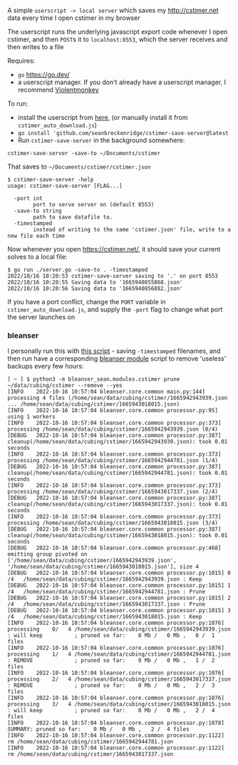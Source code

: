 A simple `userscript -> local server` which saves my <http://cstimer.net> data every time I open cstimer in my browser

The userscript runs the underlying javascript export code whenever I open cstimer, and then `POST`s it to `localhost:8553`, which the server receives and then writes to a file

Requires:

- `go` <https://go.dev/>
- a userscript manager. If you don't already have a userscript manager, I recommend [Violentmonkey](https://violentmonkey.github.io/)

To run:

- install the userscript from [here](https://greasyfork.org/en/scripts/453183-cstimer-auto-download), (or manually install it from `cstimer_auto_download.js`)
- `go install 'github.com/seanbreckenridge/cstimer-save-server@latest`
- Run `cstimer-save-server` in the background somewhere:

`cstimer-save-server -save-to ~/Documents/cstimer`

That saves to `~/Documents/cstimer/cstimer.json`

```
$ cstimer-save-server -help
usage: cstimer-save-server [FLAG...]

  -port int
    	port to serve server on (default 8553)
  -save-to string
    	path to save datafile to.
  -timestamped
    	instead of writing to the same 'cstimer.json' file, write to a new file each time
```

Now whenever you open <https://cstimer.net/>, it should save your current solves to a local file:

```
$ go run ./server.go -save-to . -timestamped
2022/10/16 10:20:53 cstimer-save-server saving to '.' on port 8553
2022/10/16 10:20:55 Saving data to '1665940855868.json'
2022/10/16 10:20:56 Saving data to '1665940856882.json'
```

If you have a port conflict, change the `PORT` variable in `cstimer_auto_download.js`, and supply the `-port` flag to change what port the server launches on

### bleanser

I personally run this with [this script](https://sean.fish/d/cstimer-server?dark) - saving `-timestamped` filenames, and then run have a corresponding [bleanser module](https://github.com/seanbreckenridge/bleanser) script to remove 'useless' backups every few hours:

```
[ ~ ] $ python3 -m bleanser_sean.modules.cstimer prune ~/data/cubing/cstimer --remove --yes
[INFO    2022-10-16 10:57:04 bleanser.core.common main.py:144] processing 4 files (/home/sean/data/cubing/cstimer/1665942943939.json ... /home/sean/data/cubing/cstimer/1665943018015.json)
[INFO    2022-10-16 10:57:04 bleanser.core.common processor.py:95] using 1 workers
[INFO    2022-10-16 10:57:04 bleanser.core.common processor.py:373] processing /home/sean/data/cubing/cstimer/1665942943939.json (0/4)
[DEBUG   2022-10-16 10:57:04 bleanser.core.common processor.py:387] cleanup(/home/sean/data/cubing/cstimer/1665942943939.json): took 0.01 seconds
[INFO    2022-10-16 10:57:04 bleanser.core.common processor.py:373] processing /home/sean/data/cubing/cstimer/1665942944781.json (1/4)
[DEBUG   2022-10-16 10:57:04 bleanser.core.common processor.py:387] cleanup(/home/sean/data/cubing/cstimer/1665942944781.json): took 0.01 seconds
[INFO    2022-10-16 10:57:04 bleanser.core.common processor.py:373] processing /home/sean/data/cubing/cstimer/1665943017337.json (2/4)
[DEBUG   2022-10-16 10:57:04 bleanser.core.common processor.py:387] cleanup(/home/sean/data/cubing/cstimer/1665943017337.json): took 0.01 seconds
[INFO    2022-10-16 10:57:04 bleanser.core.common processor.py:373] processing /home/sean/data/cubing/cstimer/1665943018015.json (3/4)
[DEBUG   2022-10-16 10:57:04 bleanser.core.common processor.py:387] cleanup(/home/sean/data/cubing/cstimer/1665943018015.json): took 0.01 seconds
[DEBUG   2022-10-16 10:57:04 bleanser.core.common processor.py:468] emitting group pivoted on ['/home/sean/data/cubing/cstimer/1665942943939.json', '/home/sean/data/cubing/cstimer/1665943018015.json'], size 4
[DEBUG   2022-10-16 10:57:04 bleanser.core.common processor.py:1015] 0  /4   /home/sean/data/cubing/cstimer/1665942943939.json : Keep
[DEBUG   2022-10-16 10:57:04 bleanser.core.common processor.py:1015] 1  /4   /home/sean/data/cubing/cstimer/1665942944781.json : Prune
[DEBUG   2022-10-16 10:57:04 bleanser.core.common processor.py:1015] 2  /4   /home/sean/data/cubing/cstimer/1665943017337.json : Prune
[DEBUG   2022-10-16 10:57:04 bleanser.core.common processor.py:1015] 3  /4   /home/sean/data/cubing/cstimer/1665943018015.json : Keep
[INFO    2022-10-16 10:57:04 bleanser.core.common processor.py:1076] processing    0/   4 /home/sean/data/cubing/cstimer/1665942943939.json : will keep          ; pruned so far:    0 Mb /   0 Mb ,   0 /  1 files
[INFO    2022-10-16 10:57:04 bleanser.core.common processor.py:1076] processing    1/   4 /home/sean/data/cubing/cstimer/1665942944781.json : REMOVE             ; pruned so far:    0 Mb /   0 Mb ,   1 /  2 files
[INFO    2022-10-16 10:57:04 bleanser.core.common processor.py:1076] processing    2/   4 /home/sean/data/cubing/cstimer/1665943017337.json : REMOVE             ; pruned so far:    0 Mb /   0 Mb ,   2 /  3 files
[INFO    2022-10-16 10:57:04 bleanser.core.common processor.py:1076] processing    3/   4 /home/sean/data/cubing/cstimer/1665943018015.json : will keep          ; pruned so far:    0 Mb /   0 Mb ,   2 /  4 files
[INFO    2022-10-16 10:57:04 bleanser.core.common processor.py:1078] SUMMARY: pruned so far:    0 Mb /   0 Mb ,   2 /  4 files
[INFO    2022-10-16 10:57:04 bleanser.core.common processor.py:1122] rm /home/sean/data/cubing/cstimer/1665942944781.json
[INFO    2022-10-16 10:57:04 bleanser.core.common processor.py:1122] rm /home/sean/data/cubing/cstimer/1665943017337.json
```
